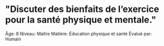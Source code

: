 # "Discuter des bienfaits de l’exercice pour la santé physique et mentale."

Âge: 8
Niveau: Maître
Matière: Éducation physique et santé
Évalué par: Humain